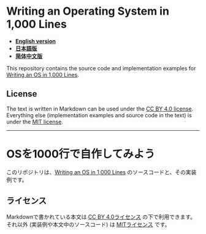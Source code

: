 # Writing an Operating System in 1,000 Lines

- **[English version](https://operating-system-in-1000-lines.vercel.app/en)**
- **[日本語版](https://operating-system-in-1000-lines.vercel.app/ja/)**
- **[简体中文版](https://operating-system-in-1000-lines.vercel.app/zh/)**

This repository contains the source code and implementation examples for [Writing an OS in 1,000 Lines](https://operating-system-in-1000-lines.vercel.app/).

## License

The text is written in Markdown can be used under the [CC BY 4.0 license](https://creativecommons.jp/faq). Everything else (implementation examples and source code in the text) is under the [MIT license](https://opensource.org/licenses/MIT).

----

# OSを1000行で自作してみよう

このリポジトリは、[Writing an OS in 1,000 Lines](https://operating-system-in-1000-lines.vercel.app/) のソースコードと、その実装例です。

## ライセンス

Markdownで書かれている本文は [CC BY 4.0ライセンス](https://creativecommons.jp/faq) の下で利用できます。それ以外 (実装例や本文中のソースコード) は [MITライセンス](https://opensource.org/licenses/MIT) です。
